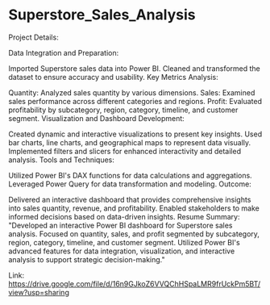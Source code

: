 # Superstore_Sales_Analysis
Project Details:

Data Integration and Preparation:

Imported Superstore sales data into Power BI.
Cleaned and transformed the dataset to ensure accuracy and usability.
Key Metrics Analysis:

Quantity: Analyzed sales quantity by various dimensions.
Sales: Examined sales performance across different categories and regions.
Profit: Evaluated profitability by subcategory, region, category, timeline, and customer segment.
Visualization and Dashboard Development:

Created dynamic and interactive visualizations to present key insights.
Used bar charts, line charts, and geographical maps to represent data visually.
Implemented filters and slicers for enhanced interactivity and detailed analysis.
Tools and Techniques:

Utilized Power BI's DAX functions for data calculations and aggregations.
Leveraged Power Query for data transformation and modeling.
Outcome:

Delivered an interactive dashboard that provides comprehensive insights into sales quantity, revenue, and profitability.
Enabled stakeholders to make informed decisions based on data-driven insights.
Resume Summary:
"Developed an interactive Power BI dashboard for Superstore sales analysis. Focused on quantity, sales, and profit segmented by subcategory, region, category, timeline, and customer segment. Utilized Power BI's advanced features for data integration, visualization, and interactive analysis to support strategic decision-making."

Link: https://drive.google.com/file/d/16n9GJkoZ6VVQChHSpaLMR9frUckPm5BT/view?usp=sharing
